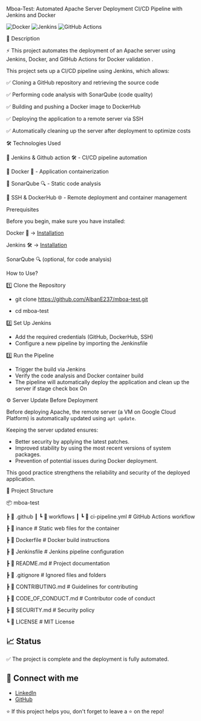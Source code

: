 Mboa-Test: Automated Apache Server Deployment CI/CD Pipeline with Jenkins and Docker

![Docker](https://img.shields.io/badge/Docker-2496ED?style=for-the-badge&logo=docker&logoColor=white)
![Jenkins](https://img.shields.io/badge/Jenkins-D24939?style=for-the-badge&logo=jenkins&logoColor=white)
![GitHub Actions](https://img.shields.io/badge/GitHub%20Actions-2088FF?style=for-the-badge&logo=githubactions&logoColor=white)

📌 Description

⚡ This project automates the deployment of an Apache server using Jenkins, Docker, and GitHub Actions for Docker validation .

This project sets up a CI/CD pipeline using Jenkins, which allows:

✅ Cloning a GitHub repository and retrieving the source code

✅ Performing code analysis with SonarQube (code quality)

✅ Building and pushing a Docker image to DockerHub

✅ Deploying the application to a remote server via SSH

✅ Automatically cleaning up the server after deployment to optimize costs

🛠️ Technologies Used


🔹 Jenkins & Github action 🛠️ - CI/CD pipeline automation

🔹 Docker 🐳 - Application containerization

🔹 SonarQube 🔍 - Static code analysis

🔹 SSH & DockerHub 🌐 - Remote deployment and container management

 Prerequisites

Before you begin, make sure you have installed:

Docker 🐳 → [Installation](https://docs.docker.com/get-docker/)

Jenkins 🛠️ → [Installation](https://www.jenkins.io/doc/book/installing/)

SonarQube 🔍 (optional, for code analysis)  


 How to Use?

1️⃣ Clone the Repository

 - git clone https://github.com/AlbanE237/mboa-test.git

 - cd mboa-test

2️⃣ Set Up Jenkins

- Add the required credentials (GitHub, DockerHub, SSH)
- Configure a new pipeline by importing the Jenkinsfile

3️⃣ Run the Pipeline

- Trigger the build via Jenkins
- Verify the code analysis and Docker container build
- The pipeline will automatically deploy the application and clean up the server if stage check box On

⚙️ Server Update Before Deployment

Before deploying Apache, the remote server (a VM on Google Cloud Platform) is automatically updated using `apt update`.

Keeping the server updated ensures:

- Better security by applying the latest patches.
- Improved stability by using the most recent versions of system packages.
- Prevention of potential issues during Docker deployment.

This good practice strengthens the reliability and security of the deployed application.


📂 Project Structure

📦 mboa-test

┣ 📂 .github
┃ ┗ 📂 workflows
┃   ┗ 📜 ci-pipeline.yml            # GitHub Actions workflow

┣ 📂 inance                         # Static web files for the container

┣ 📜 Dockerfile                     # Docker build instructions

┣ 📜 Jenkinsfile                    # Jenkins pipeline configuration

┣ 📜 README.md                      # Project documentation

┣ 📜 .gitignore                     # Ignored files and folders

┣ 📜 CONTRIBUTING.md               # Guidelines for contributing

┣ 📜 CODE_OF_CONDUCT.md            # Contributor code of conduct

┣ 📜 SECURITY.md                   # Security policy

┗ 📜 LICENSE                        # MIT License



📈 Status
---------

✅ The project is complete and the deployment is fully automated.


## 🔗 Connect with me

- [LinkedIn](https://www.linkedin.com/in/alban-eboua-9b4510140/?locale=en_US)
- [GitHub](https://github.com/AlbanE237)

⭐ If this project helps you, don't forget to leave a ⭐ on the repo!

